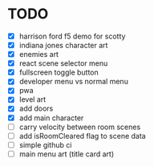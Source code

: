 # TODO

- [x] harrison ford f5 demo for scotty
- [x] indiana jones character art
- [x] enemies art
- [x] react scene selector menu
- [x] fullscreen toggle button
- [x] developer menu vs normal menu
- [x] pwa
- [x] level art
- [x] add doors
- [x] add main character
- [ ] carry velocity between room scenes
- [ ] add isRoomCleared flag to scene data
- [ ] simple github ci
- [ ] main menu art (title card art)
